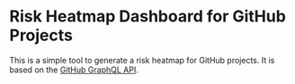 # Risk Heatmap Dashboard for GitHub Projects

This is a simple tool to generate a risk heatmap for GitHub projects. It is based on the [GitHub GraphQL API](https://docs.github.com/en/graphql).

